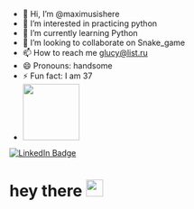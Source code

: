- 👋 Hi, I’m @maximusishere
- 👀 I’m interested in practicing python
- 🌱 I’m currently learning Python
- 💞️ I’m looking to collaborate on Snake_game
- 📫 How to reach me glucy@list.ru
- 😄 Pronouns: handsome
- ⚡ Fun fact: I am 37
- <div id="header" align="Left">
  <img src="https://media.giphy.com/media/M9gbBd9nbDrOTu1Mqx/giphy.gif" width="100"/>
</div>

<div id="badges">
  <a href="www.linkedin.com/in/maksim-iarmuratii">
    <img src="https://img.shields.io/badge/LinkedIn-blue?style=for-the-badge&logo=linkedin&logoColor=white" alt="LinkedIn Badge"/>
  </a>
<h1>
  hey there
  <img src="https://media.giphy.com/media/hvRJCLFzcasrR4ia7z/giphy.gif" width="30px"/>
</h1>
